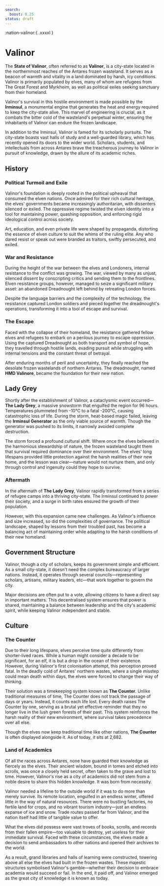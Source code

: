 ```yaml
---
search:
  boost: 0.25
status: draft
---
```


:nation-valinor:{ .xxxxl }

# Valinor

The **State of Valinor**, often referred to as **Valinor**, is a city-state located in the northernmost reaches of the Antares frozen wasteland. It serves as a beacon of warmth and vitality in a land dominated by harsh, icy conditions. Valinor is primarily populated by elves, many of whom are refugees from The Great Forest and Myrkheim, as well as political exiles seeking sanctuary from their homeland.

Valinor's survival in this hostile environment is made possible by the **Irminsul**, a monumental engine that generates the heat and energy required to keep the city-state alive. This marvel of engineering is crucial, as it combats the bitter cold of the wasteland's perpetual winter, ensuring the inhabitants of Valinor can endure the frozen landscape.

In addition to the Irminsul, Valinor is famed for its scholarly pursuits. The city-state boasts vast halls of study and a well-guarded library, which has recently opened its doors to the wider world. Scholars, students, and intellectuals from across Antares brave the treacherous journey to Valinor in pursuit of knowledge, drawn by the allure of its academic riches.

## History

### Political Turmoil and Exile

Valinor's foundation is deeply rooted in the political upheaval that consumed the elven nations. Once admired for their rich cultural heritage, the elves' governments became increasingly authoritarian, with dissenters silenced or exiled. The oppressive regime twisted the elven identity into a tool for maintaining power, quashing opposition, and enforcing rigid ideological control across society.

Art, education, and even private life were shaped by propaganda, distorting the essence of elven culture to suit the whims of the ruling elite. Any who dared resist or speak out were branded as traitors, swiftly persecuted, and exiled.

### War and Resistance

During the height of the war between the elves and Londoners, internal resistance to the conflict was growing. The war, viewed by many as unjust, silenced dissent by conscripting critics and sending them to the frontlines. Elven resistance groups, however, managed to seize a significant military asset: an abandoned Dreadnought left behind by retreating London forces.

Despite the language barriers and the complexity of the technology, the resistance captured London soldiers and pieced together the dreadnought's operations, transforming it into a tool of escape and survival.

### The Escape

Faced with the collapse of their homeland, the resistance gathered fellow elves and refugees to embark on a perilous journey to escape oppression. Using the captured Dreadnought as both transport and symbol of hope, they travelled through hostile lands, evading pursuit while struggling with internal tensions and the constant threat of betrayal.

After enduring months of peril and uncertainty, they finally reached the desolate frozen wastelands of northern Antares. The dreadnought, named **HMD Valinore**, became the foundation for their new nation.

## Lady Grey

Shortly after the establishment of Valinor, a cataclysmic event occurred—**The Lady Grey**, a massive snowstorm that engulfed the region for 96 hours. Temperatures plummeted from -10°C to a fatal -200°C, causing catastrophic loss of life. During the storm, heat-based magic failed, leaving the **Irminsul Generator** as the only viable source of warmth. Though the generator was pushed to its limits, it narrowly avoided complete destruction.

The storm forced a profound cultural shift. Where once the elves believed in the harmonious stewardship of nature, the frozen wasteland taught them that survival required dominance over their environment. The elves' long lifespans provided little protection against the harsh realities of their new home, and the lesson was clear—nature would not nurture them, and only through control and ingenuity could they hope to survive.

### Aftermath

In the aftermath of **The Lady Grey**, Valinor rapidly transformed from a series of refugee camps into a thriving city-state. The Irminsul continued to power their society, and a surge in birth rates ensured the growth of their population.

However, with this expansion came new challenges. As Valinor's influence and size increased, so did the complexities of governance. The political landscape, shaped by lessons from their troubled past, has become a balancing act of maintaining order while adapting to the harsh conditions of their new homeland.

## Government Structure

Valinor, though a city of scholars, keeps its government simple and efficient. As a small city-state, it doesn't need the complex bureaucracy of larger nations. Instead, it operates through several councils—representing scholars, artisans, military leaders, etc—that work together to govern the city.

Major decisions are often put to a vote, allowing citizens to have a direct say in important matters. This decentralised system ensures that power is shared, maintaining a balance between leadership and the city's academic spirit, while keeping Valinor independent and stable.

## Culture

### The Counter

Due to their long lifespans, elves perceive time quite differently from shorter-lived races. While a human might consider a decade to be significant, for an elf, it is but a drop in the ocean of their existence. However, during Valinor's first colonisation attempt, this perception proved fatal. In the deadly cold of Antares' northern wastes, where a single misstep could mean death within days, the elves were forced to change their way of thinking.

Their solution was a timekeeping system known as **The Counter**. Unlike traditional measures of time, The Counter does not track the passage of days or years. Instead, it counts each life lost. Every death raises The Counter by one, serving as a brutal yet effective reminder that they no longer live in the lush green forests of their past. This system reinforces the harsh reality of their new environment, where survival takes precedence over all else.

Though the elves now keep traditional time like other nations, **The Counter** is often displayed alongside it. As of today, it sits at 2,682.

### Land of Academics

Of all the races across Antares, none have guarded their knowledge as fiercely as the elves. Their ancient wisdom, bound in tomes and etched into scrolls, was once a closely held secret, often taken to the grave and lost to time. However, Valinor's rise as a city of academics did not stem from a noble desire to share this hidden knowledge. It was born from necessity.

Valinor needed a lifeline to the outside world if it was to do more than merely survive. Its remote location, engulfed in an endless winter, offered little in the way of natural resources. There were no bustling factories, no fertile land for crops, and no vibrant tourism industry—just an endless expanse of ice and snow. Trade routes passed far from Valinor, and the nation itself had little of tangible value to offer.

What the elves did possess were vast troves of books, scrolls, and records from their fallen empire—too valuable to destroy, yet useless for their immediate survival. Faced with these circumstances, the elves made a decision to send ambassadors to other nations and opened their archives to the world.

As a result, grand libraries and halls of learning were constructed, towering above all else the elves had built in the frozen wastes. These majestic structures symbolised Valinor's gamble—whether their decision to embrace academia would succeed or fail. In the end, it paid off, and Valinor emerged as the great city of knowledge it is known as today.

